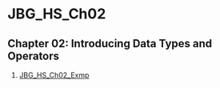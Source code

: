 # JBG_HS_Ch02

## Chapter 02: Introducing Data Types and Operators

1. [JBG_HS_Ch02_Exmp](./JBG_HS_Ch02_Exmp/)